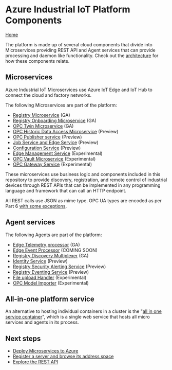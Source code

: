 # Azure Industrial IoT Platform Components

[Home](../readme.md)

The platform is made up of several cloud components that divide into Microservices providing REST API and Agent services that can provide processing and daemon like functionality.  Check out the [architecture](../architecture.md) for how these components relate.

## Microservices

Azure Industrial IoT Microservices use Azure IoT Edge and IoT Hub to connect the cloud and factory networks.

The following Microservices are part of the platform:

* [Registry Microservice](registry.md) (GA)
* [Registry Onboarding Microservice](onboarding.md) (GA)
* [OPC Twin Microservice](twin.md) (GA)
* [OPC Historic Data Access Microservice](history.md) (Preview)
* [OPC Publisher service](publisher.md) (Preview)
* [Job Service and Edge Service](jobs.md) (Preview)
* [Configuration Service](configuration.md) (Preview)
* [Edge Management Service](edgemanager.md) (Experimental)
* [OPC Vault Microservice](vault.md) (Experimental)
* [OPC Gateway Service](gateway.md) (Experimental)

These microservices use business logic and components included in this repository to provide discovery, registration, and remote control of industrial devices through REST APIs that can be implemented in any programming language and framework that can call an HTTP endpoint.

All REST calls use JSON as mime type.  OPC UA types are encoded as per Part 6 [with some exceptions](../api/json.md). 

## Agent services

The following Agents are part of the platform:

* [Edge Telemetry processor](telemetry.md) (GA)
* [Edge Event Processor](events.md) (COMING SOON)
* [Registry Discovery Multiplexer](discovery.md) (GA)
* [Identity Service](identity.md) (Preview)
* [Registry Security Alerting Service](security.md) (Preview)
* [Registry Eventing Service](registryevents.md) (Preview)
* [File upload Handler](fileupload.md) (Experimental)
* [OPC Model Importer](graph.md) (Experimental)

## All-in-one platform service

An alternative to hosting individual containers in a cluster is the "[all in one service container](all-in-one.md)", which is a single web service that hosts all micro services and agents in its process.  

## Next steps

* [Deploy Microservices to Azure](../howto-deploy-microservices.md)
* [Register a server and browse its address space](../howto-use-cli.md)
* [Explore the REST API](../api/readme.md)
